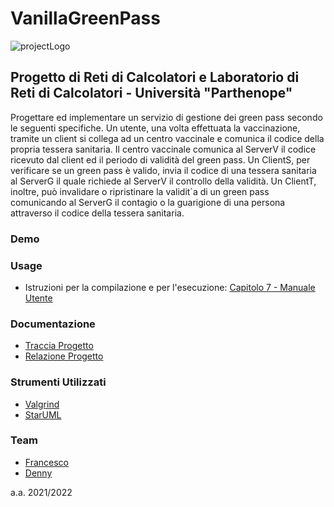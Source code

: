 # VanillaGreenPass

![projectLogo](https://github.com/dennewbie/VanillaGreenPass/blob/main/doc/design/vanillaGreenPassLogo.png)

## Progetto di Reti di Calcolatori e Laboratorio di Reti di Calcolatori - Università "Parthenope"

Progettare ed implementare un servizio di gestione dei green pass secondo le seguenti specifiche. Un utente, una volta effettuata la vaccinazione, tramite un client si collega ad un centro vaccinale e comunica il codice della propria tessera sanitaria. Il centro vaccinale comunica al ServerV il codice ricevuto dal client ed il periodo di validità del green pass. Un ClientS, per verificare se un green pass è valido, invia il codice di una tessera sanitaria al ServerG il quale richiede al ServerV il controllo della validità. Un ClientT, inoltre, può invalidare o ripristinare la validit`a di un green pass comunicando al ServerG il contagio o la guarigione di una persona attraverso il codice della tessera sanitaria.

### Demo


### Usage
- Istruzioni per la compilazione e per l'esecuzione: [Capitolo 7 - Manuale Utente](https://github.com/dennewbie/VanillaGreenPass/blob/main/doc/relazioneVanillaGreenPass.pdf)

### Documentazione
- [Traccia Progetto](https://github.com/dennewbie/VanillaGreenPass/blob/main/doc/tracciaProgetto.pdf)
- [Relazione Progetto](https://github.com/dennewbie/VanillaGreenPass/blob/main/doc/relazioneVanillaGreenPass.pdf)

### Strumenti Utilizzati
- [Valgrind](https://valgrind.org/)
- [StarUML](https://staruml.io/)

### Team
- [Francesco](https://github.com/kekkokalko)
- [Denny](https://github.com/dennewbie)


a.a. 2021/2022
